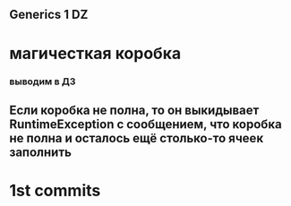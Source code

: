 ## Generics 1 DZ
# магичесткая коробка
### выводим в ДЗ
## Если коробка не полна, то он выкидывает RuntimeException с сообщением, что коробка не полна и осталось ещё столько-то ячеек заполнить
# 1st commits